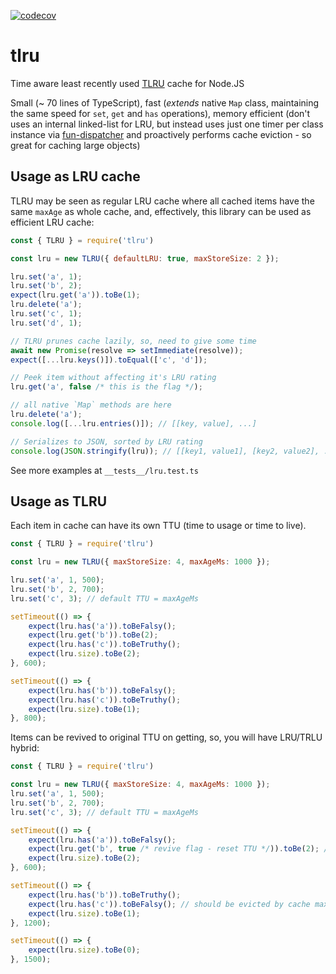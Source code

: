 [![codecov](https://codecov.io/gh/tinovyatkin/tlru/branch/master/graph/badge.svg)](https://codecov.io/gh/tinovyatkin/tlru)

# tlru
Time aware least recently used [TLRU](https://en.wikipedia.org/wiki/Cache_replacement_policies#Time_aware_least_recently_used_(TLRU)) cache for Node.JS

Small (~ 70 lines of TypeScript), fast (_extends_ native `Map` class, maintaining the same speed for `set`, `get` and `has` operations), memory efficient (don't uses an internal linked-list for LRU, but instead uses just one timer per class instance via [fun-dispatcher](https://github.com/tinovyatkin/fun-dispatcher) and proactively performs cache eviction - so great for caching large objects)

## Usage as LRU cache

TLRU may be seen as regular LRU cache where all cached items have the same `maxAge` as whole cache, and, effectively, this library can be used as efficient LRU cache:

```js
const { TLRU } = require('tlru')

const lru = new TLRU({ defaultLRU: true, maxStoreSize: 2 });

lru.set('a', 1);
lru.set('b', 2);
expect(lru.get('a')).toBe(1);
lru.delete('a');
lru.set('c', 1);
lru.set('d', 1);

// TLRU prunes cache lazily, so, need to give some time
await new Promise(resolve => setImmediate(resolve));
expect([...lru.keys()]).toEqual(['c', 'd']);

// Peek item without affecting it's LRU rating
lru.get('a', false /* this is the flag */);

// all native `Map` methods are here
lru.delete('a');
console.log([...lru.entries()]); // [[key, value], ...]

// Serializes to JSON, sorted by LRU rating
console.log(JSON.stringify(lru)); // [[key1, value1], [key2, value2], ...]
```

See more examples at `__tests__/lru.test.ts`

## Usage as TLRU

Each item in cache can have its own TTU (time to usage or time to live).

```js
const { TLRU } = require('tlru')

const lru = new TLRU({ maxStoreSize: 4, maxAgeMs: 1000 });

lru.set('a', 1, 500);
lru.set('b', 2, 700);
lru.set('c', 3); // default TTU = maxAgeMs

setTimeout(() => {
    expect(lru.has('a')).toBeFalsy();
    expect(lru.get('b')).toBe(2);
    expect(lru.has('c')).toBeTruthy();
    expect(lru.size).toBe(2);
}, 600);

setTimeout(() => {
    expect(lru.has('b')).toBeFalsy();
    expect(lru.has('c')).toBeTruthy();
    expect(lru.size).toBe(1);
}, 800);
```

Items can be revived to original TTU on getting, so, you will have LRU/TRLU hybrid:

```js
const { TLRU } = require('tlru')

const lru = new TLRU({ maxStoreSize: 4, maxAgeMs: 1000 });
lru.set('a', 1, 500);
lru.set('b', 2, 700);
lru.set('c', 3); // default TTU = maxAgeMs

setTimeout(() => {
    expect(lru.has('a')).toBeFalsy();
    expect(lru.get('b', true /* revive flag - reset TTU */)).toBe(2); // 'b' got new 700 ms of life
    expect(lru.size).toBe(2);
}, 600);

setTimeout(() => {
    expect(lru.has('b')).toBeTruthy();
    expect(lru.has('c')).toBeFalsy(); // should be evicted by cache maxAgeMs default
    expect(lru.size).toBe(1);
}, 1200);

setTimeout(() => {
    expect(lru.size).toBe(0);
}, 1500);
```
